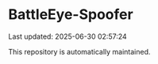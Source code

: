 # BattleEye-Spoofer

Last updated: 2025-06-30 02:57:24

This repository is automatically maintained.
